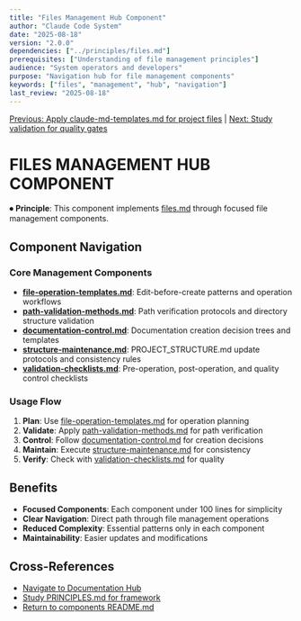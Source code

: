```yaml
---
title: "Files Management Hub Component"
author: "Claude Code System"
date: "2025-08-18"
version: "2.0.0"
dependencies: ["../principles/files.md"]
prerequisites: ["Understanding of file management principles"]
audience: "System operators and developers"
purpose: "Navigation hub for file management components"
keywords: ["files", "management", "hub", "navigation"]
last_review: "2025-08-18"
---
```


[Previous: Apply claude-md-templates.md for project files](claude-md-templates.md) | [Next: Study validation for quality gates](../principles/validation.md#forbidden-validation-practices)

# FILES MANAGEMENT HUB COMPONENT

⏺ **Principle**: This component implements [files.md](../principles/files.md) through focused file management components.

## Component Navigation

### Core Management Components
- **[file-operation-templates.md](file-operation-templates.md)**: Edit-before-create patterns and operation workflows
- **[path-validation-methods.md](path-validation-methods.md)**: Path verification protocols and directory structure validation
- **[documentation-control.md](documentation-control.md)**: Documentation creation decision trees and templates
- **[structure-maintenance.md](structure-maintenance.md)**: PROJECT_STRUCTURE.md update protocols and consistency rules
- **[validation-checklists.md](validation-checklists.md)**: Pre-operation, post-operation, and quality control checklists

### Usage Flow
1. **Plan**: Use [file-operation-templates.md](file-operation-templates.md) for operation planning
2. **Validate**: Apply [path-validation-methods.md](path-validation-methods.md) for path verification
3. **Control**: Follow [documentation-control.md](documentation-control.md) for creation decisions
4. **Maintain**: Execute [structure-maintenance.md](structure-maintenance.md) for consistency
5. **Verify**: Check with [validation-checklists.md](validation-checklists.md) for quality

## Benefits
- **Focused Components**: Each component under 100 lines for simplicity
- **Clear Navigation**: Direct path through file management operations
- **Reduced Complexity**: Essential patterns only in each component
- **Maintainability**: Easier updates and modifications

## Cross-References
- [Navigate to Documentation Hub](../index.md)
- [Study PRINCIPLES.md for framework](../PRINCIPLES.md)
- [Return to components README.md](README.md)